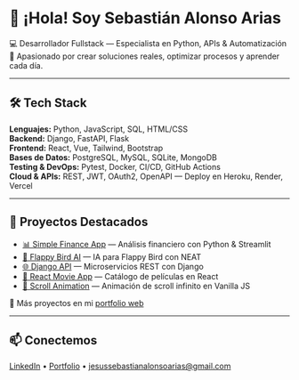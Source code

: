 # 👋 ¡Hola! Soy Sebastián Alonso Arias

💻 Desarrollador Fullstack — Especialista en Python, APIs & Automatización  
🔬 Apasionado por crear soluciones reales, optimizar procesos y aprender cada día.  

---

## 🛠 Tech Stack

**Lenguajes:** Python, JavaScript, SQL, HTML/CSS  
**Backend:** Django, FastAPI, Flask  
**Frontend:** React, Vue, Tailwind, Bootstrap  
**Bases de Datos:** PostgreSQL, MySQL, SQLite, MongoDB  
**Testing & DevOps:** Pytest, Docker, CI/CD, GitHub Actions  
**Cloud & APIs:** REST, JWT, OAuth2, OpenAPI — Deploy en Heroku, Render, Vercel  

---

## 🚀 Proyectos Destacados

- [📊 Simple Finance App](https://github.com/Sebastian-hass/simple-finance-app) — Análisis financiero con Python & Streamlit  
- [🤖 Flappy Bird AI](https://github.com/Sebastian-hass/flappi-bird_machine-learning) — IA para Flappy Bird con NEAT  
- [🌐 Django API](https://github.com/Sebastian-hass/Django_API) — Microservicios REST con Django  
- [🎥 React Movie App](https://github.com/Sebastian-hass/react-movie-app) — Catálogo de películas en React  
- [📜 Scroll Animation](https://github.com/Sebastian-hass/Scrollanimation) — Animación de scroll infinito en Vanilla JS  

🔗 Más proyectos en mi [portfolio web](https://mi-portfolio-gamma-lilac.vercel.app/)

---

## 📫 Conectemos

[LinkedIn](https://www.linkedin.com/in/sebastian-alonso-57a445322) • [Portfolio](https://mi-portfolio-gamma-lilac.vercel.app/) • jesussebastianalonsoarias@gmail.com
